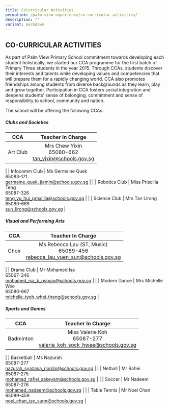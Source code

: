 ```yaml
---
title: CoCurricular Activities
permalink: /palm-view-experience/co-curricular-activities/
description: ""
variant: markdown
---
```

## CO-CURRICULAR ACTIVITIES

As part of Palm View Primary School commitment towards developing each student holistically, we started our CCA programme for the first batch of Primary Three students in the year 2015.&nbsp;Through CCAs, students discover their interests and talents while developing values and competencies that will prepare them for a rapidly changing world. CCA also promotes friendships among students from diverse backgrounds as they learn, play and grow together. Participation in CCA fosters social integration and deepens students’ sense of belonging, commitment and sense of responsibility to school, community and nation.

The school will be offering the following CCAs: 

##### Clubs and Societies

| CCA | Teacher In Charge |
|:---:|:---:|
| Art Club | Mrs Chew Yixin<br>65080-662<br>[tan\_yixin@schools.gov.sg](mailto:tan\_yixin@schools.gov.sg) |
|
| Infocomm Club | Ms Germaine Quek<br>65083-171<br>[germaine\_quek\_jiamin@schools.gov.sg](mailto:germaine_quek_jiamin@schools.gov.sg) |
|
| Robotics Club | Miss Priscilla Teng<br>65087-326<br>[teng_yu_hui_priscilla@schools.gov.sg](mailto:teng_yu_hui_priscilla@schools.gov.sg) |
|
| Science Club | Mrs Tan Lirong<br>65080-669<br>[sun\_lirong@schools.gov.sg](mailto:sun\_lirong@schools.gov.sg) |

##### Visual and Performing Arts

| CCA | Teacher In Charge |
|:---:|:---:|
| Choir | Ms Rebecca Lau (ST, Music)<br>65089-456<br>[rebecca_lau_yuen_sun@schools.gov.sg](mailto:rebecca_lau_yuen_sun@schools.gov.sg) |
|
| Drama Club | Mr Mohamed Isa<br>65067-346<br>[mohamed_isa_b_osman@schools.gov.sg](mailto:mohamed_isa_b_osman@schools.gov.sg) |
|
| Modern Dance | Mrs Michelle Wee<br>65080-667<br>[michelle_tyoh_whei_theng@schools.gov.sg](mailto:michelle_tyoh_whei_theng@schools.gov.sg) |

##### Sports and Games

| CCA | Teacher In Charge |
|:---:|:---:|
| Badminton | Miss Valerie Koh<br>65087-277<br>[valerie_koh_sock_hwee@schools.gov.sg](mailto:valerie_koh_sock_hwee@schools.gov.sg) |
|
| Basketball | Ms Nazurah<br>65087-277<br>[nazurah\_syazana\_nordin@schools.gov.sg](mailto:nazurah\_syazana\_nordin@schools.gov.sg) |
|
| Netball | Mr Rafiei<br>65087-275<br>[mohamad\_rafiei\_sakeyam@schools.gov.sg](mailto:mohamad\_rafiei\_sakeyam@schools.gov.sg) |
 |
| Soccer | Mr Nadeem<br>65087-276<br>[mohamed\_nadeem@schools.gov.sg](mailto:mohamed\_nadeem@schools.gov.sg) |
|
| Table Tennis | Mr Noel Chan<br>65089-459<br>[noel\_chan\_tze\_sunn@schools.gov.sg](mailto:noel\_chan\_tze\_sunn@schools.gov.sg) |